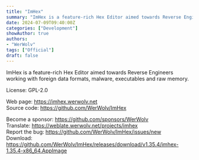 ```yaml
---
title: "ImHex"
summary: "ImHex is a feature-rich Hex Editor aimed towards Reverse Engineers working with foreign data formats, malware, executables and raw memory."
date: 2024-07-09T09:40:00Z
categories: ["Development"]
showAuthor: true
authors:
- "WerWolv"
tags: ["Official"]
draft: false
---
```


ImHex is a feature-rich Hex Editor aimed towards Reverse Engineers working with foreign data formats, malware, executables and raw memory.

License: GPL-2.0

Web page: <https://imhex.werwolv.net>  
Source code: <https://github.com/WerWolv/ImHex>

Become a sponsor: <https://github.com/sponsors/WerWolv>  
Translate: <https://weblate.werwolv.net/projects/imhex>  
Report the bug: <https://github.com/WerWolv/ImHex/issues/new>  
Download: <https://github.com/WerWolv/ImHex/releases/download/v1.35.4/imhex-1.35.4-x86_64.AppImage>
